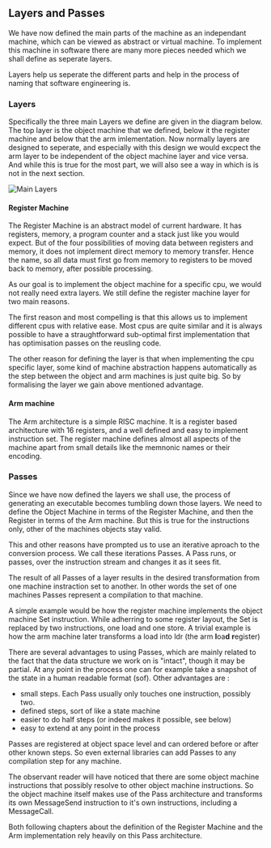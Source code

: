 ## Layers and Passes

We have now defined the main parts of the machine as an independant machine, which can be viewed as abstract or virtual machine. To implement this machine in software there are many more pieces needed which we shall define as seperate layers.

Layers help us seperate the different parts and help in the process of naming that software engineering is.

### Layers

Specifically the three main Layers we define are given in the diagram below. The top layer is the object machine that we defined, below it the register machine and below that the arm imlementation. Now normally layers are designed to seperate, and especially with this design we would excpect the arm layer to be independent of the object machine layer and vice versa. And while this is true for the most part, we will also see a way in which is is not in the next section.

![Main Layers](http://yuml.me/59576e82)

#### Register Machine

The Register Machine is an abstract model of current hardware. It has registers, memory, a program counter and a stack just like you would expect. But of the four possibilities of moving data between registers and memory, it does not implement direct memory to memory transfer. Hence the name, so all data must first go from memory to registers to be moved back to memory, after possible processing.

As our goal is to implement the object machine for a specific cpu, we would not really need extra layers. We still define the register machine layer for two main reasons.

The first reason and most compelling is that this allows us to implement different cpus with relative ease. Most cpus are quite similar and it is always possible to have a straughtforward sub-optimal first implementation that has optimisation passes on the reusling code.

The other reason for defining the layer is that when implementing the cpu specific layer, some kind of machine abstraction happens automatically as the step between the object and arm machines is just quite big. So by formalising the layer we gain above mentioned advantage.

#### Arm machine

The Arm architecture is a simple RISC machine. It is a register based architecture with 16 registers, and a well defined and easy to implement instruction set. The register machine defines almost all aspects of the machine apart from small details like the memnonic names or their encoding.

### Passes

Since we have now defined the layers we shall use, the process of generating an executable becomes tumbling down those layers. We need to define the Object Machine in terms of the Register Machine, and then the Register in terms of the Arm machine. But this is true for the instructions only, other of the machines objects stay valid.

This and other reasons have prompted us to use an iterative aproach to the conversion process. We call these iterations Passes. A Pass runs, or passes, over the instruction stream and changes it as it sees fit.

The result of all Passes of a layer results in the desired transformation from one machine instraction set to another. In other words the set of one machines Passes represent a compilation to that machine.

A simple example would be how the register machine implements the object machine Set instruction. While adherring to some register layout, the Set is replaced by two instructions, one load and one store. A trivial example is how the arm machine later transforms a load into ldr (the arm **l**oa**d** **r**egister)

There are several advantages to using Passes, which are mainly related to the fact that the data structure we work on is "intact", though it may be partial. At any point in the process one can for example take a snapshot of the state in a human readable format (sof). Other advantages are :

- small steps. Each Pass usually only touches one instruction, possibly two.
- defined steps, sort of like a state machine
- easier to do half steps (or indeed makes it possible, see below)
- easy to extend at any point in the process

Passes are registered at object space level and can ordered before or after other known steps. So even external libraries can add Passes to any compilation step for any machine.

The observant reader will have noticed that there are some object machine instructions that possibly resolve to other object machine instructions. So the object machine itself makes use of the Pass architecture and transforms its own MessageSend instruction to it's own instructions, including a MessageCall.

Both following chapters about the definition of the Register Machine and the Arm implementation rely heavily on this Pass architecture.

